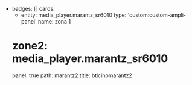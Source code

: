 - badges: []
  cards:
    - entity: media_player.marantz_sr6010
      type: 'custom:custom-ampli-panel'
      name: zona 1
   #   zone2: media_player.marantz_sr6010
  panel: true
  path: marantz2
  title: bticinomarantz2
